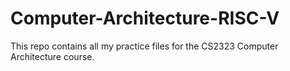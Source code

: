 # Computer-Architecture-RISC-V  

This repo contains all my practice files for the CS2323 Computer Architecture course. 
